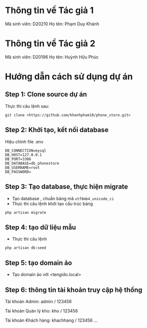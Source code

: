 # Thông tin về Tác giả 1
Mã sinh viên: D20210 
Họ tên: Phạm Duy Khánh
# Thông tin về Tác giả 2
Mã sinh viên: D20196
Họ tên: Huỳnh Hữu Phúc

# Hướng dẫn cách sử dụng dự án
## Step 1: Clone source dự án
Thực thi câu lệnh sau:
```
git clone <https://github.com/khanhpham10/phone_store.git>
```

## Step 2: Khởi tạo, kết nối database
Hiệu chỉnh file .env
```
DB_CONNECTION=mysql
DB_HOST=127.0.0.1
DB_PORT=3306
DB_DATABASE=db_phonestore
DB_USERNAME=root
DB_PASSWORD=
```

## Step 3: Tạo database, thực hiện migrate
- Tạo database <tengido>, chuẩn bảng mã `utf8mb4_unicode_ci`
- Thực thi câu lệnh khởi tạo cấu trúc bảng
```
php artisan migrate
```

## Step 4: tạo dữ liệu mẫu
- Thực thi câu lệnh
```
php artisan db:seed
```

## Step 5: tạo domain ảo
- Tạo domain ảo với <tengido.local>

## Step 6: thông tin tài khoản truy cập hệ thống
Tài khoản Admin:
admin / 123456

Tài khoản Quản lý kho:
kho / 123456

Tài khoản Khách hàng:
khachhang / 123456
...
